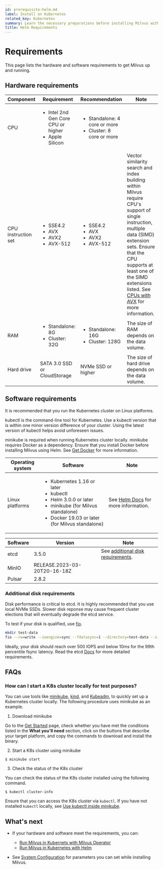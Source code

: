 ```yaml
---
id: prerequisite-helm.md
label: Install on Kubernetes
related_key: Kubernetes
summary: Learn the necessary preparations before installing Milvus with Helm.
title: Helm Requirements
---
```


# Requirements

This page lists the hardware and software requirements to get Milvus up and running.

## Hardware requirements

| Component           | Requirement                                                  |Recommendation| Note                                                         |
| ------------------- | ------------------------------------------------------------ |--------------| ------------------------------------------------------------ |
| CPU                 | <ul><li>Intel 2nd Gen Core CPU or higher</li><li>Apple Silicon</li></ul>|<ul><li>Standalone: 4 core or more</li><li>Cluster: 8 core or more</li></ul>|  |
| CPU instruction set | <ul><li>SSE4.2</li><li>AVX</li><li>AVX2</li><li>AVX-512</li></ul> |<ul><li>SSE4.2</li><li>AVX</li><li>AVX2</li><li>AVX-512</li></ul> |  Vector similarity search and index building within Milvus require CPU's support of single instruction, multiple data (SIMD) extension sets. Ensure that the CPU supports at least one of the SIMD extensions listed. See [CPUs with AVX](https://en.wikipedia.org/wiki/Advanced_Vector_Extensions#CPUs_with_AVX) for more information.                           |
| RAM                 | <ul><li>Standalone: 8G</li><li>Cluster: 32G</li></ul>       |<ul><li>Standalone: 16G</li><li>Cluster: 128G</li></ul>        | The size of RAM depends on the data volume.                  |
| Hard drive          | SATA 3.0 SSD or CloudStorage                                       |NVMe SSD or higher | The size of hard drive depends on the data volume.           |

## Software requirements

It is recommended that you run the Kubernetes cluster on Linux platforms.

kubectl is the command-line tool for Kubernetes. Use a kubectl version that is within one minor version difference of your cluster. Using the latest version of kubectl helps avoid unforeseen issues.

minikube is required when running Kubernetes cluster locally. minikube requires Docker as a dependency. Ensure that you install Docker before installing Milvus using Helm. See <a href="https://docs.docker.com/get-docker">Get Docker</a> for more information.

| Operating system | Software                                                     | Note                                                         |
| ---------------- | ------------------------------------------------------------ | ------------------------------------------------------------ |
| Linux platforms  | <ul><li>Kubernetes 1.16 or later</li><li>kubectl</li><li>Helm 3.0.0 or later</li><li>minikube (for Milvus standalone)</li><li>Docker 19.03 or later (for Milvus standalone)</li></ul> | See [Helm Docs](https://helm.sh/docs/) for more information. |

| Software | Version                       | Note |
| -------- | ----------------------------- | ---- |
| etcd     | 3.5.0                         |  See [additional disk requirements](#Additional-disk-requirements). |
| MinIO    |  RELEASE.2023-03-20T20-16-18Z | |
| Pulsar   | 2.8.2                         | |

### Additional disk requirements

Disk performance is critical to etcd. It is highly recommended that you use local NVMe SSDs. Slower disk reponse may cause frequent cluster elections that will eventually degrade the etcd service.

To test if your disk is qualified, use [fio](https://github.com/axboe/fio).

```bash
mkdir test-data
fio --rw=write --ioengine=sync --fdatasync=1 --directory=test-data --size=2200m --bs=2300 --name=mytest
```

Ideally, your disk should reach over 500  IOPS and below 10ms for the 99th percentile fsync latency. Read the etcd [Docs](https://etcd.io/docs/v3.5/op-guide/hardware/#disks) for more detailed requirements.

## FAQs

### How can I start a K8s cluster locally for test purposes?

You can use tools like [minikube](https://minikube.sigs.k8s.io/docs/), [kind](https://kind.sigs.k8s.io/), and [Kubeadm](https://kubernetes.io/docs/reference/setup-tools/kubeadm/), to quickly set up a Kubernetes cluster locally. The following procedure uses minikube as an example.

1. Download minikube

  Go to the [Get Started](https://minikube.sigs.k8s.io/docs/start/) page, check whether you have met the conditions listed in the **What you'll need** section, click on the buttons that describe your target platform, and copy the commands to download and install the binary. 

2. Start a K8s cluster using minikube

  ```shell
  $ minikube start
  ```

3. Check the status of the K8s cluster

  You can check the status of the K8s cluster installed using the following command.

  ```shell
  $ kubectl cluster-info
  ```

<div class="alert note">

Ensure that you can access the K8s cluster via `kubectl`. If you have not installed `kubectl` locally, see [Use kubectl inside minikube](https://minikube.sigs.k8s.io/docs/handbook/kubectl/).

</div>

## What's next

- If your hardware and software meet the requirements, you can:
  - [Run Milvus in Kubernets with Milvus Operator](install_cluster-milvusoperator.md)
  - [Run Milvus in Kubernetes with Helm](install_cluster-helm.md)

- See [System Configuration](system_configuration.md) for parameters you can set while installing Milvus.
